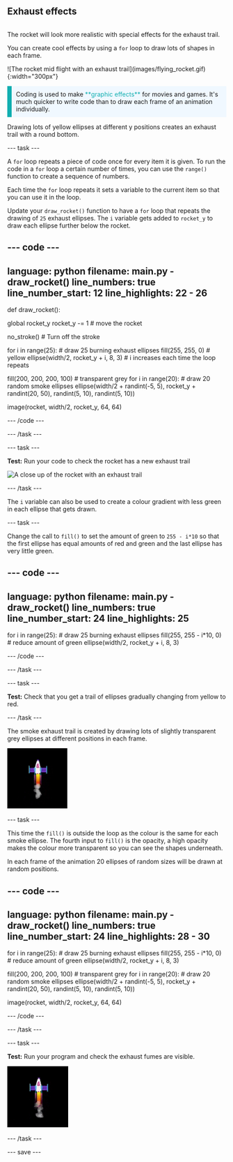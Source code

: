 ## Exhaust effects

<div style="display: flex; flex-wrap: wrap">
<div style="flex-basis: 200px; flex-grow: 1; margin-right: 15px;">

The rocket will look more realistic with special effects for the exhaust trail. 

You can create cool effects by using a `for` loop to draw lots of shapes in each frame.

</div>
<div>
![The rocket mid flight with an exhaust trail](images/flying_rocket.gif){:width="300px"}
</div>
</div>

<p style="border-left: solid; border-width:10px; border-color: #0faeb0; background-color: aliceblue; padding: 10px;">
Coding is used to make <span style="color: #0faeb0">**graphic effects**</span> for movies and games. It's much quicker to write code than to draw each frame of an animation individually. </p>

Drawing lots of yellow ellipses at different y positions creates an exhaust trail with a round bottom.
 
--- task ---

A `for` loop repeats a piece of code once for every item it is given. To run the code in a `for` loop a certain number of times, you can use the `range()` function to create a sequence of numbers.

Each time the `for` loop repeats it sets a variable to the current item so that you can use it in the loop. 

Update your `draw_rocket()` function to have a `for` loop that repeats the drawing of `25` exhaust ellipses. The `i` variable gets added to `rocket_y` to draw each ellipse further below the rocket. 

--- code ---
---
language: python
filename: main.py - draw_rocket()
line_numbers: true
line_number_start: 12
line_highlights: 22 - 26
---
def draw_rocket():
  
  global rocket_y
  rocket_y -= 1 # move the rocket

  no_stroke() # Turn off the stroke

  for i in range(25): # draw 25 burning exhaust ellipses
    fill(255, 255, 0) # yellow
    ellipse(width/2, rocket_y + i, 8, 3) # i increases each time the loop repeats

  fill(200, 200, 200, 100) # transparent grey
  for i in range(20): # draw 20 random smoke ellipses
    ellipse(width/2 + randint(-5, 5), rocket_y + randint(20, 50), randint(5, 10), randint(5, 10))

  image(rocket, width/2, rocket_y, 64, 64)

--- /code ---

--- /task ---

--- task ---

**Test:** Run your code to check the rocket has a new exhaust trail

![A close up of the rocket with an exhaust trail](images/rocket_exhaust.gif)

--- /task ---

The `i` variable can also be used to create a colour gradient with less green in each ellipse that gets drawn.

--- task ---

Change the call to `fill()` to set the amount of green to `255 - i*10` so that the first ellipse has equal amounts of red and green and the last ellipse has very little green.

--- code ---
---
language: python
filename: main.py - draw_rocket()
line_numbers: true
line_number_start: 24
line_highlights: 25
---
  for i in range(25): # draw 25 burning exhaust ellipses
    fill(255, 255 - i*10, 0) # reduce amount of green
    ellipse(width/2, rocket_y + i, 8, 3) 

--- /code ---
    
--- /task ---

--- task ---

**Test:** Check that you get a trail of ellipses gradually changing from yellow to red. 

--- /task ---

The smoke exhaust trail is created by drawing lots of slightly transparent grey ellipses at different positions in each frame. 

![A slow animation of the smoke effect](images/rocket_smoke.gif)

--- task ---

This time the `fill()` is outside the loop as the colour is the same for each smoke ellipse. The fourth input to `fill()` is the opacity, a high opacity makes the colour more transparent so you can see the shapes underneath.

In each frame of the animation 20 ellipses of random sizes will be drawn at random positions. 

--- code ---
---
language: python
filename: main.py - draw_rocket()
line_numbers: true
line_number_start: 24
line_highlights: 28 - 30
---
  for i in range(25): # draw 25 burning exhaust ellipses
    fill(255, 255 - i*10, 0) # reduce amount of green
    ellipse(width/2, rocket_y + i, 8, 3) 

  fill(200, 200, 200, 100) # transparent grey
  for i in range(20): # draw 20 random smoke ellipses
    ellipse(width/2 + randint(-5, 5), rocket_y + randint(20, 50), randint(5, 10), randint(5, 10)) 
  
  image(rocket, width/2, rocket_y, 64, 64)

--- /code ---

--- /task ---

--- task ---

**Test:** Run your program and check the exhaust fumes are visible. 

![A close up of the rocket and exhaust trail with added smoke](images/rocket_exhaust_circles.gif)

--- /task ---

--- save ---
